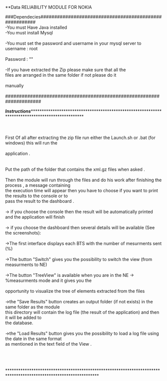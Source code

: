 **Data RELIABILITY MODULE FOR NOKIA 

###Dependecies#######################################################<br />
	-You must Have Java installed <br />
	-You must install Mysql 	<br />									
	-You must set the password and username in your mysql server to <br />
		username : root		<br />										
		Password : ""		<br />										
	-If you have extracted the Zip please make sure that all the 	<br />
	 	files are arranged in the same folder if not please do it <br />	
	  	manually				<br />									
#####################################################################<br />

***Instructions***************************************************************************************************<br />
<br />																		<br />										 
First Of all after extracting the zip file run either the Launch.sh or .bat (for windows) this will run the   <br />   
application .	<br />																		<br />					     
Put the path of the folder that contains the xml.gz files when asked .	<br />										 <br />
Then the module will run through the files and do his work after finishing the process , a message containing 	<br /> 
the execution time will appear then you have to choose if you want to print the results to the console or to 	 <br />
pass the result to the dashboard .											<br />								     <br />
 	-> if you choose the console then the result will be automatically printed and the application will finish <br />  
 	-> if you choose the dashboard then several details will be available (See the screenshots):			<br />	 
 		->The first interface displays each BTS with the number of mesurments sent (%)					<br />		 <br />
 		->The button "Switch" gives you the possibility to switch the view (from measurments to NE)	<br />			 
 		->The button "TreeView" is available when you are in the NE -> %measurments mode and it gives you the <br />   
 		opportunity to visualize the tree of elements extracted from the files 						<br />		     
 		->the "Save Results" button creates an output folder (if not exists) in the same folder as the module 	 <br />
 		this directory will contain the log file (the result of the application) and then it will be added to    <br />
 		the database.													<br />										 <br />
 		->the "Load Results" button gives you the possibility to load a log file using the date in the same format<br />
 		as mentioned in the text field of the View .									<br />				    	 <br />
 					<br />																		<br />					 
******************************************************************************************************************<br />
